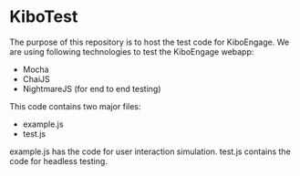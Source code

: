 # KiboTest
The purpose of this repository is to host the test code for KiboEngage.
We are using following technologies to test the KiboEngage webapp:
- Mocha
- ChaiJS
- NightmareJS (for end to end testing)

This code contains two major files:
- example.js
- test.js

example.js has the code for user interaction simulation.
test.js contains the code for headless testing.
